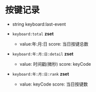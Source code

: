 # 按键记录

- string keyboard:last-event
- `keyboard:total` **zset**
	- value:年:月:日 score: 当日按键总数

- `keyboard:年:月:日:detail` **zset**
	- value: 时间戳(微秒) score: keyCode
- `keyboard:年:月:日:rank` **zset**
	- value: keyCode score: 当日按键数

